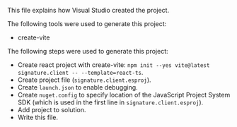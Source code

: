 This file explains how Visual Studio created the project.

The following tools were used to generate this project:
- create-vite

The following steps were used to generate this project:
- Create react project with create-vite: `npm init --yes vite@latest signature.client -- --template=react-ts`.
- Create project file (`signature.client.esproj`).
- Create `launch.json` to enable debugging.
- Create `nuget.config` to specify location of the JavaScript Project System SDK (which is used in the first line in `signature.client.esproj`).
- Add project to solution.
- Write this file.
